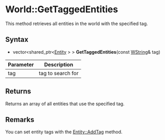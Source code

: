# World::GetTaggedEntities

This method retrieves all entities in the world with the specified tag.

## Syntax

- vector<shared_ptr<[Entity](Entity.md) \> \> **GetTaggedEntities**(const [WString](WString.md)& tag)

| Parameter | Description |
|---|---|
| tag | tag to search for |

## Returns

Returns an array of all entities that use the specified tag.

## Remarks

You can set entity tags with the [Entity::AddTag](Entity_AddTag.md) method.

